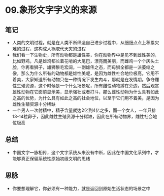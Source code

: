 # 09.象形文字字义的来源

## 笔记
- 人类的文明过程，就是在人类不断缔造自己进步过程中，从细细点点上积累灾难的过程，这构成人祸取代天灾的进程
- 我们看一下生物史，所有动物都是雄性美，你在动物界中是见不到雌性美的，比如野鸡，凡是雄鸡都长着花哨的大尾巴，漂亮而美丽，而雌鸡一个个灰头土脸，你再看狮子，雄狮鬃毛宏阔，一副雄伟之态，而母狮全都是一派萎缩之像，那么为什么所有的动物都是雄性美呢，是因为雌性社会地位极高，它用不着美，大家知道所有动物只在一种情况下发生内斗，那就是在发情期，争夺雌性生殖资源，这个时候是一个什么场景呢，所有雌性动物蹲在旁边，然后观赏雄性动物在它面前显示美，显示强壮或者打斗，那么雌性动物为什么具有如此之高的优势，为什么具有如此之高的社会地位，以至于它们用不着美，是因为雌性生殖资源十分稀缺
- 一个男人一次射精中，精子含量就达2亿到4亿之多，而一个女人，一年只排13-14粒卵子，因此雌性生殖资源十分稀缺，因此在所有动物界，雌性社会地位极高

## 总结
- 中国文字一脉相传，这个文字系统从来没有中断，因此在中国文化系列中，才能够真正保留系统性原始初级文明的思绪

## 思脉
- 你要想理解它，你必须有一种能力，就是返回到原始生活状态的场景之中

